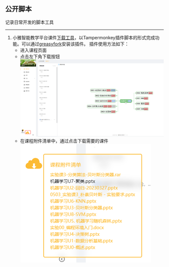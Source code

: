 ## 公开脚本
记录日常开发的脚本工具

-----

1. 小雅智能教学平台课件[下载工具](./xy_downloader.js)，以Tampermonkey插件脚本的形式完成功能。可以通过[greasyfork](https://greasyfork.org/scripts/463259)安装该插件。
插件使用方法如下：
    - 进入课程页面
    - 点击左下角下载按钮
    ![下载页面](./imgs/example1_button.png)
    - 在课程附件清单中，通过点击下载需要的课件
    ![附件清单](./imgs/example2_attachment_list.png)

